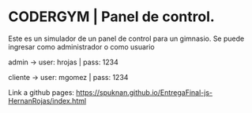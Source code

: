 
# CODERGYM | Panel de control.

Este es un simulador de un panel de control para un gimnasio. Se puede ingresar como administrador o como usuario

admin -> user: hrojas | pass: 1234

cliente -> user: mgomez | pass: 1234


Link a github pages: https://spuknan.github.io/EntregaFinal-js-HernanRojas/index.html
